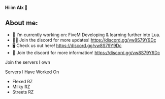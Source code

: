 #### Hi im Alx 👋

## About me:

- 🔭 I’m currently working on: FiveM Developing & learning further into Lua.
- 👨‍💻 Join the discord for more updates! https://discord.gg/vw8S79Y9Dc
- 🖥️ Check us out here! https://discord.gg/vw8S79Y9Dc
- 👨‍ Join the discord for more information! https://discord.gg/vw8S79Y9Dc

Join the servers I own

Servers I Have Worked On
- Flexed RZ
- Milky RZ
- Streets RZ
